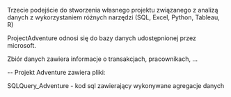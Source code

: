 Trzecie podejście do stworzenia własnego projektu związanego z analizą danych z wykorzystaniem różnych narzędzi (SQL, Excel, Python, Tableau, R)

ProjectAdventure odnosi się do bazy danych udostępnionej przez microsoft.

Zbiór danych zawiera informacje o transakcjach, pracownikach, ...

-- Projekt Adventure zawiera pliki:

SQLQuery_Adventure - kod sql zawierający wykonywane agregacje danych
